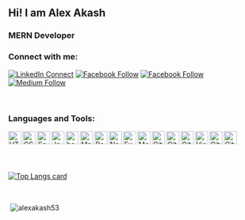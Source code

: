 ## Hi! I am Alex Akash

### MERN Developer

### Connect with me:

[![LinkedIn Connect](https://img.shields.io/badge/%20-Connect-black?color=14171A&labelColor=212121&logo=linkedin&logoColor=ffffff)](https://www.linkedin.com/in/alexakash53/)
[![Facebook Follow](https://img.shields.io/badge/%20-Follow-black?color=14171A&labelColor=1976d2&logo=facebook&logoColor=ffffff)](https://web.facebook.com/alexakash053)
[![Facebook Follow](https://img.shields.io/badge/%20-Follow-black?color=14171A&labelColor=1976d2&logo=twitter&logoColor=ffffff)](https://twitter.com/alexakash53)
[![Medium Follow](https://img.shields.io/badge/%20-Follow-black?color=14171A&labelColor=1976d2&logo=medium&logoColor=ffffff)](https://medium.com/alexakash53)

<!-- [![Questions](https://img.shields.io/badge/%20-Questions-black?color=14171A&labelColor=fff&logo=stackoverflow&logoColor=0c0d0e26)](https://stackoverflow.com/users/10425732/alexakash53) -->

<br />

### Languages and Tools:

<img align="left" alt="HTML5" width="26px" src="https://i.ibb.co/VSmHRkv/html.png" />

<img align="left" alt="CSS3" width="26px" src="https://i.ibb.co/g7xQSGY/css3.png" />

<img align="left" alt="Sass" width="26px" src="https://i.ibb.co/v3Sy8YW/scss.png" />

<img align="left" alt="JavaScript" width="26px" src="https://i.ibb.co/XLLvh3f/js.png" />

<img align="left" alt="bootstrap" width="26px" src="https://i.ibb.co/p4ynHSD/bootstrap.png" />

<img align="left" alt="Material-ui" width="26px" src="https://i.ibb.co/HThxRY8/material-ui.png" />

<img align="left" alt="React" width="26px" src="https://i.ibb.co/jD7j5Gv/react.png" />

<img align="left" alt="Node.js" width="26px" src="https://i.ibb.co/GF9MYQn/node.png" />

<img align="left" alt="Express.js" width="26px" src="https://i.ibb.co/nrbPzJp/express.png" />

<img align="left" alt="MongoDB" width="26px" src="https://i.ibb.co/f4pzGjH/mongodb.png" />

<img align="left" alt="Git" width="26px" src="https://i.ibb.co/mhxBpgM/reactbootstrap.png" />

<img align="left" alt="Git" width="26px" src="https://i.ibb.co/bby50xs/redux.png" />

<img align="left" alt="Git" width="26px" src="https://i.ibb.co/CJJ43CK/spring.png" />

<img align="left" alt="Visual Studio Code" width="26px" src="https://i.ibb.co/31qMkVQ/vscode.png" />

<img align="left" alt="Git" width="26px" src="https://i.ibb.co/7zs2TGW/git.png" />

<img align="left" alt="Git" width="26px" src="https://i.ibb.co/fXQQ273/c.png" />

<br />

<br />

<br />
<br />

[![Top Langs card](https://github-readme-stats.vercel.app/api/top-langs/?username=alexakash53&card_width=550)](https://github.com/alexakash53/alexakash53)
<br/>

<br/>

<p>&nbsp;<img align="center" src="https://github-readme-stats.vercel.app/api?username=alexakash53&show_icons=true&locale=en" alt="alexakash53" /></p>

[website]: http://alexakash53.netlify.app/

